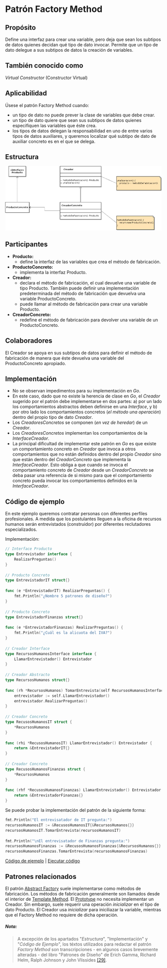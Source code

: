 # Patrón Factory Method

## Propósito

Define una interfaz para crear una variable, pero deja que sean los subtipos de datos quienes decidan qué tipo de dato invocar. Permite que un tipo de dato delegue a sus subtipos de datos la creación de variables.

## También conocido como

_Virtual Constructor_ (Constructor Virtual)

## Aplicabilidad

Úsese el patrón Factory Method cuando:
* un tipo de dato no puede prever la clase de variables que debe crear.
* un tipo de dato quiere que sean sus subtipos de datos quienes especifiquen las variables que éste crea.
* los tipos de datos delegan la responsabilidad en uno de entre varios tipos de datos auxiliares, y queremos localizar qué subtipo de dato de auxiliar concreto es en el que se delega.

## Estructura

![](/assets/uml/factorymethod.png)

## Participantes

* **Producto:**
  * define la interfaz de las variables que crea el método de fabricación.
* **ProductoConcreto:**
  * implementa la interfaz Producto.
* **Creador:**
  * declara el método de fabricación, el cual devuelve una variable de tipo Producto. También puede definir una implementación predeterminada del método de fabricación que devuelva una variable ProductoConcreto.
  * puede llamar al método de fabricación para crear una variable Producto.
* **CreadorConcreto:**
  * redefine el método de fabricación para devolver una variable de un ProductoConcreto.

## Colaboradores

El Creador se apoya en sus subtipos de datos para definir el método de fabricación de manera que éste devuelva una variable del ProductoConcreto apropiado.

## Implementación

- No se observan impedimentos para su implementación en _Go_.
- En este caso, dado que no existe la herencia de clase en _Go_, el _Creador_ sugerido por el patrón debe implementarse en dos partes: a) por un lado los comportamientos abstractos deben definirse en una _Interface_, y b) por otro lado los comportamientos concretos (_el método una operación_) dentro del propio tipo de dato _Creador_.
- Los _CreadoresConcretos_ se componen (_en vez de heredar_) de un _Creador_.
- Los _CreadoresConcretos_ implementan los comportamientos de la _InterfaceCreador_.
- La principal dificultad de implementar este patrón en _Go_ es que existe un comportamiento concreto en _Creador_ que invoca a otros comportamientos que no están definidos dentro del propio _Creador_ sino que están dentro del _CreadorConcreto_ que implementa la _InterfaceCreador_. Esto obliga a que cuando se invoca el comportamiento concreto de _Creador_ desde un _CreadorConcreto_ se deba pasar una referencia de si mismo para que el comportamiento concreto pueda invocar los comportamientos definidos en la _InterfaceCreador_.

## Código de ejemplo

En este ejemplo queremos contratar personas con diferentes perfiles profesionales. A medida que los postulantes lleguen a la oficina de recursos humanos serán entrevistados (construidor) por diferentes reclutadores especializados.

Implementación:

```go
// Interface Producto
type Entrevistador interface {
    RealizarPreguntas()
}

// Producto Concreto
type EntrevistadorIT struct{}

func (e *EntrevistadorIT) RealizarPreguntas() {
    fmt.Println("¿Nombre 5 patrones de diseño?")
}

// Producto Concreto
type EntrevistadorFinanzas struct{}

func (e *EntrevistadorFinanzas) RealizarPreguntas() {
    fmt.Println("¿Cuál es la alicuota del IVA?")
}

// Creador Interface
type RecursosHumanosInterface interface {
    LlamarEntrevistador() Entrevistador
}

// Creador Abstracto
type RecursosHumanos struct{}

func (rh *RecursosHumanos) TomarEntrevista(self RecursosHumanosInterface) {
    entrevistador := self.LlamarEntrevistador()
    entrevistador.RealizarPreguntas()
}

// Creador Concreto
type RecusosHumanosIT struct {
    *RecursosHumanos
}

func (rhi *RecusosHumanosIT) LlamarEntrevistador() Entrevistador {
    return &EntrevistadorIT{}
}

// Creador Concreto
type RecusosHumanosFinanzas struct {
    *RecursosHumanos
}

func (rhf *RecusosHumanosFinanzas) LlamarEntrevistador() Entrevistador {
    return &EntrevistadorFinanzas{}
}
```

Se puede probar la implementación del patrón de la siguiente forma:

```go
fmt.Println("El entrevisatador de IT pregunta:")
recursosHumanosIT := &RecusosHumanosIT{&RecursosHumanos{}}
recursosHumanosIT.TomarEntrevista(recursosHumanosIT)

fmt.Println("\nEl entrevisatador de Finanzas pregunta:")
recursosHumanosFinanzas := &RecusosHumanosFinanzas{&RecursosHumanos{}}
recursosHumanosFinanzas.TomarEntrevista(recursosHumanosFinanzas)
```

[Código de ejemplo](https://github.com/danielspk/designpatternsingo/tree/master/patrones/creacionales/factorymethod) | [Ejecutar código](https://play.golang.org/p/1szkQi-rVUf)

## Patrones relacionados

El patrón [Abstract Factory](/patrones/creacionales/abstractfactory.md) suele implementarse como métodos de fabricación.
Los métodos de fabricación generalmente son llamados desde el interior de [Template Method](/patrones/comportamiento/templatemethod.md).
El [Prototype](/patrones/creacionales/prototype.md) no necesita implementar un Creador. Sin embargo, suele requerir una operación _inicializar_ en el tipo de dato Producto. El Creador usa _inicializar_ para iniciliazar la variable, mientras que el Factory Method no requiere de dicha operación.

##### Nota:
> A excepción de los apartados "_Estructura_", "Implementación" y "_Código de Ejemplo_", los téxtos utilizados para redactar el patrón _Factory Method_ son transcripciones - en algunos casos brevemente alteradas - del libro "Patrones de Diseño" de Erich Gamma, Richard Helm, Ralph Johnson y John Vlissides [\[29\]](/recursos.md).
